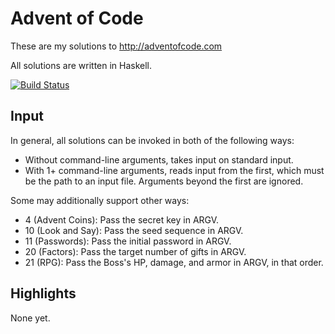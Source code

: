 # Advent of Code

These are my solutions to http://adventofcode.com

All solutions are written in Haskell.

[![Build Status](https://travis-ci.org/petertseng/adventofcode-hs-2015.svg?branch=master)](https://travis-ci.org/petertseng/adventofcode-hs-2015)

## Input

In general, all solutions can be invoked in both of the following ways:

* Without command-line arguments, takes input on standard input.
* With 1+ command-line arguments, reads input from the first, which must be the path to an input file.
  Arguments beyond the first are ignored.

Some may additionally support other ways:

* 4 (Advent Coins): Pass the secret key in ARGV.
* 10 (Look and Say): Pass the seed sequence in ARGV.
* 11 (Passwords): Pass the initial password in ARGV.
* 20 (Factors): Pass the target number of gifts in ARGV.
* 21 (RPG): Pass the Boss's HP, damage, and armor in ARGV, in that order.

## Highlights

None yet.
